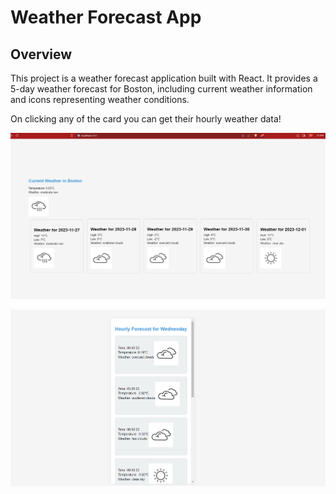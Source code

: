 # Weather Forecast App

## Overview

This project is a weather forecast application built with React. It provides a 5-day weather forecast for Boston, including current weather information and icons representing weather conditions.

On clicking any of the card you can get their hourly weather data!

![](./src/Components/assets/images/ss1.PNG)

![](./src/Components/assets/images/ss2.PNG)